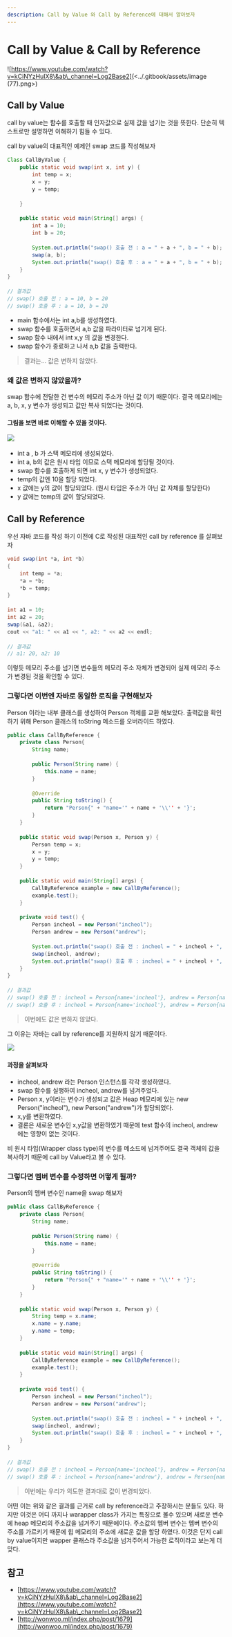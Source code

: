 ```yaml
---
description: Call by Value 와 Call by Reference에 대해서 알아보자
---
```


# Call by Value & Call by Reference

![https://www.youtube.com/watch?v=kCiNYzHuIX8\&ab\_channel=Log2Base2](<../.gitbook/assets/image (77).png>)

## Call by Value

call by value는 함수를 호출할 때 인자값으로 실제 값을 넘기는 것을 뜻한다. 단순히 텍스트로만 설명하면 이해하기 힘들 수 있다.

call by value의 대표적인 예제인 swap 코드를 작성해보자

```java
Class CallByValue {
    public static void swap(int x, int y) {
        int temp = x;
        x = y;
        y = temp;

    }

    public static void main(String[] args) {
        int a = 10;
        int b = 20;

        System.out.println("swap() 호출 전 : a = " + a + ", b = " + b);
        swap(a, b);
        System.out.println("swap() 호출 후 : a = " + a + ", b = " + b);
    }
}

// 결과값
// swap() 호출 전 : a = 10, b = 20
// swap() 호출 후 : a = 10, b = 20
```

* main 함수에서는 int a,b를 생성하였다.
* swap 함수를 호출하면서 a,b 값을 파라미터로 넘기게 된다.
* swap 함수 내에서 int x,y 의 값을 변경한다.
* swap 함수가 종료하고 나서 a,b 값을 출력한다.

> 결과는... 값은 변하지 않았다.

### 왜 값은 변하지 않았을까?

swap 함수에 전달한 건 변수의 메모리 주소가 아닌 값 이기 때문이다. 결국 메모리에는 a, b, x, y 변수가 생성되고 값만 복사 되었다는 것이다.

#### 그림을 보면 바로 이해할 수 있을 것이다.

![](broken-reference)

* int a , b 가 스택 메모리에 생성되었다.
* int a, b의 값은 원시 타입 이므로 스택 메모리에 할당될 것이다.
* swap 함수를 호출하게 되면 int x, y 변수가 생성되었다.
* temp의 값엔 10을 할당 되었다.
* x 값에는 y의 값이 할당되었다. (원시 타입은 주소가 아닌 값 자체를 할당한다)
* y 값에는 temp의 값이 할당되었다.

## Call by Reference

우선 자바 코드를 작성 하기 이전에 C로 작성된 대표적인 call by reference 를 살펴보자

```java
void swap(int *a, int *b)
{
    int temp = *a;
    *a = *b;
    *b = temp;
}

int a1 = 10;
int a2 = 20;
swap(&a1, &a2);
cout << "a1: " << a1 << ", a2: " << a2 << endl;

// 결과값
// a1: 20, a2: 10
```

이렇듯 메모리 주소를 넘기면 변수들의 메모리 주소 자체가 변경되어 실제 메모리 주소가 변경된 것을 확인할 수 있다.

### 그렇다면 이번엔 자바로 동일한 로직을 구현해보자

Person 이라는 내부 클래스를 생성하여 Person 객체를 교환 해보았다. 출력값을 확인하기 위해 Person 클래스의 toString 메소드를 오버라이드 하였다.

```java
public class CallByReference {
    private class Person{
        String name;

        public Person(String name) {
            this.name = name;
        }

        @Override
        public String toString() {
            return "Person{" + "name='" + name + '\\'' + '}';
        }
    }

    public static void swap(Person x, Person y) {
        Person temp = x;
        x = y;
        y = temp;
    }

    public static void main(String[] args) {
        CallByReference example = new CallByReference();
        example.test();
    }

    private void test() {
        Person incheol = new Person("incheol");
        Person andrew = new Person("andrew");

        System.out.println("swap() 호출 전 : incheol = " + incheol + ", andrew = " + andrew);
        swap(incheol, andrew);
        System.out.println("swap() 호출 후 : incheol = " + incheol + ", andrew = " + andrew);
    }
}

// 결과값
// swap() 호출 전 : incheol = Person{name='incheol'}, andrew = Person{name='andrew'}
// swap() 호출 후 : incheol = Person{name='incheol'}, andrew = Person{name='andrew'}
```

> 이번에도 값은 변하지 않았다.

그 이유는 자바는 call by reference를 지원하지 않기 때문이다.

![](broken-reference)

#### 과정을 살펴보자

* incheol, andrew 라는 Person 인스턴스를 각각 생성하였다.
* swap 함수를 실행하여 incheol, andrew를 넘겨주었다.
* Person x, y이라는 변수가 생성되고 값은 Heap 메모리에 있는 new Person("incheol"), new Person("andrew")가 할당되었다.
* x,y를 변환하였다.
* 결론은 새로운 변수인 x,y값을 변환하였기 때문에 test 함수의 incheol, andrew 에는 영향이 없는 것이다.

비 원시 타입(Wrapper class type)의 변수를 메소드에 넘겨주어도 결국 객체의 값을 복사하기 때문에 call by Value라고 볼 수 있다.

### 그렇다면 멤버 변수를 수정하면 어떻게 될까?

Person의 멤버 변수인 name을 swap 해보자

```java
public class CallByReference {
    private class Person{
        String name;

        public Person(String name) {
            this.name = name;
        }

        @Override
        public String toString() {
            return "Person{" + "name='" + name + '\\'' + '}';
        }
    }

    public static void swap(Person x, Person y) {
        String temp = x.name;
        x.name = y.name;
        y.name = temp;
    }

    public static void main(String[] args) {
        CallByReference example = new CallByReference();
        example.test();
    }

    private void test() {
        Person incheol = new Person("incheol");
        Person andrew = new Person("andrew");

        System.out.println("swap() 호출 전 : incheol = " + incheol + ", andrew = " + andrew);
        swap(incheol, andrew);
        System.out.println("swap() 호출 후 : incheol = " + incheol + ", andrew = " + andrew);
    }
}

// 결과값
// swap() 호출 전 : incheol = Person{name='incheol'}, andrew = Person{name='andrew'}
// swap() 호출 후 : incheol = Person{name='andrew'}, andrew = Person{name='incheol'}
```

> 이번에는 우리가 의도한 결과대로 값이 변경되었다.

어떤 이는 위와 같은 결과를 근거로 call by reference라고 주장하시는 분들도 있다. 하지만 이것은 어디 까지나 warapper class가 가지는 특징으로 볼수 있으며 새로운 변수에 heap 메모리의 주소값을 넘겨주기 때문에이다. 주소값의 멤버 변수는 멤버 변수의 주소를 가르키기 때문에 힙 메모리의 주소에 새로운 값을 할당 하였다. 이것은 단지 call by value이지만 wapper 클래스라 주소값을 넘겨주어서 가능한 로직이라고 보는게 더 맞다.

## 참고

* [https://www.youtube.com/watch?v=kCiNYzHuIX8\&ab\_channel=Log2Base2](https://www.youtube.com/watch?v=kCiNYzHuIX8\&ab\_channel=Log2Base2)
* [http://wonwoo.ml/index.php/post/1679](http://wonwoo.ml/index.php/post/1679)
